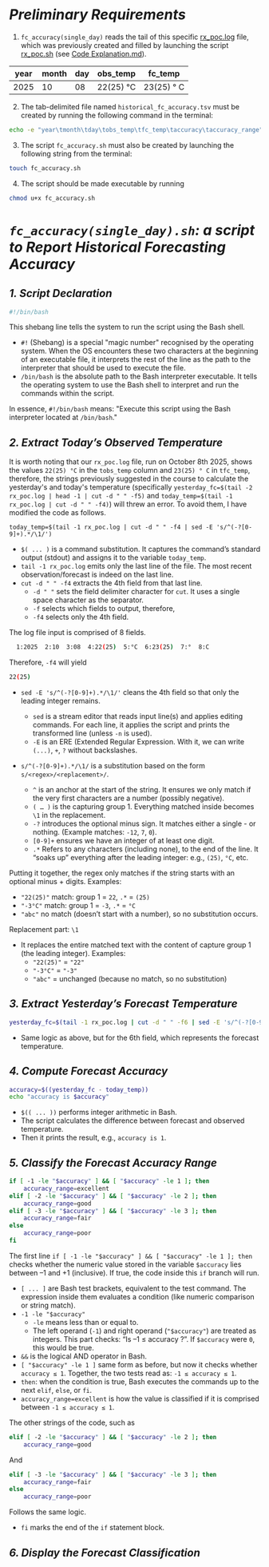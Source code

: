 # ***Preliminary Requirements***

1. `fc_accuracy(single_day)` reads the tail of this specific [rx_poc.log](https://github.com/MatteoMel1985/Hands-on-Introduction-to-Linux-Commands-and-Shell-Scripting_IBM-Data-Engineering/blob/main/ETL%20Daily%20Weather%20Forecast/rx_poc.log) file, which was previously created and filled by launching the script [rx_poc.sh](https://github.com/MatteoMel1985/Hands-on-Introduction-to-Linux-Commands-and-Shell-Scripting_IBM-Data-Engineering/blob/main/ETL%20Daily%20Weather%20Forecast/rx_poc.sh) (see [Code Explanation.md](https://github.com/MatteoMel1985/Hands-on-Introduction-to-Linux-Commands-and-Shell-Scripting_IBM-Data-Engineering/blob/main/ETL%20Daily%20Weather%20Forecast/Code%20Explanation.md_)).

| year | month | day | obs_temp | fc_temp |
| ---- | ----- | --- | -------- | ------- |
| 2025 | 10 | 08 | 22(25) °C | 23(25) ° C |

2. The tab-delimited file named `historical_fc_accuracy.tsv` must be created by running the following command in the terminal:

```bash
echo -e "year\tmonth\tday\tobs_temp\tfc_temp\taccuracy\taccuracy_range" > historical_fc_accuracy.tsv
```

3. The script `fc_accuracy.sh` must also be created by launching the following string from the terminal:

```bash
touch fc_accuracy.sh
```

4. The script should be made executable by running

```bash
chmod u+x fc_accuracy.sh
```

# ***`fc_accuracy(single_day).sh`: a script to Report Historical Forecasting Accuracy***  

## ***1. Script Declaration***  

```bash
#!/bin/bash
```

This shebang line tells the system to run the script using the Bash shell.  

* `#!` (Shebang) is a special "magic number" recognised by the operating system. When the OS encounters these two characters at the beginning of an executable file, it interprets the rest of the line as the path to the interpreter that should be used to execute the file.
* `/bin/bash` is the absolute path to the Bash interpreter executable. It tells the operating system to use the Bash shell to interpret and run the commands within the script.

In essence, `#!/bin/bash` means: "Execute this script using the Bash interpreter located at `/bin/bash`."  

## ***2. Extract Today’s Observed Temperature***  

It is worth noting that our `rx_poc.log` file, run on October 8th 2025, shows the values `22(25) °C` in the `tobs_temp` column and `23(25) ° C` in `tfc_temp`, therefore, the strings previously suggested in the course to calculate the yesterday's and today's temperature (specifically `yesterday_fc=$(tail -2 rx_poc.log | head -1 | cut -d " " -f5)` and `today_temp=$(tail -1 rx_poc.log | cut -d " " -f4)`) will threw an error. To avoid them, I have modified the code as follows.  

```bas
today_temp=$(tail -1 rx_poc.log | cut -d " " -f4 | sed -E 's/^(-?[0-9]+).*/\1/')
```

* `$( ... )` is a command substitution. It captures the command’s standard output (stdout) and assigns it to the variable `today_temp`.
* `tail -1 rx_poc.log` emits only the last line of the file. The most recent observation/forecast is indeed on the last line.
* `cut -d " " -f4` extracts the 4th field from that last line.
    * `-d " "` sets the field delimiter character for `cut`. It uses a single space character as the separator.
    * `-f` selects which fields to output, therefore,
    * `-f4` selects only the 4th field.
 
The log file input is comprised of 8 fields.

```bash
  1:2025  2:10  3:08  4:22(25)  5:°C  6:23(25)  7:°  8:C
````

Therefore, `-f4` will yield  

```bash
22(25)
```

* `sed -E 's/^(-?[0-9]+).*/\1/'` cleans the 4th field so that only the leading integer remains.
    * `sed` is a stream editor that reads input line(s) and applies editing commands. For each line, it applies the script and prints the transformed line (unless `-n` is used).
    * `-E` is an ERE (Extended Regular Expression. With it, we can write `(...)`, `+`, `?` without backslashes.  
    
* `s/^(-?[0-9]+).*/\1/` is a substitution based on the form `s/<regex>/<replacement>/`.
    * `^` is an anchor at the start of the string. It ensures we only match if the very first characters are a number (possibly negative).
    * `( … )` is the capturing group 1. Everything matched inside becomes `\1` in the replacement.
    * `-?` introduces the optional minus sign. It matches either a single - or nothing. (Example matches: `-12`, `7`, `0`).
    * `[0-9]+` ensures we have an integer of at least one digit.
    * `.*` Refers to any characters (including none), to the end of the line. It “soaks up” everything after the leading integer: e.g., `(25)`, `°C`, etc.
 
Putting it together, the regex only matches if the string starts with an optional minus + digits. Examples:  

* `"22(25)"` match: group 1 = `22`, `.*` = `(25)`
* `"-3°C"` match: group 1 = `-3`, `.*` = `°C`
* `"abc"` no match (doesn’t start with a number), so no substitution occurs.

Replacement part: `\1`  

* It replaces the entire matched text with the content of capture group 1 (the leading integer). Examples:
    * `"22(25)"` = `"22"`
    * `"-3°C"` = `"-3"`
    * `"abc"` = unchanged (because no match, so no substitution)
 
## ***3. Extract Yesterday’s Forecast Temperature***  

```bash
yesterday_fc=$(tail -1 rx_poc.log | cut -d " " -f6 | sed -E 's/^(-?[0-9]+).*/\1/')
```

* Same logic as above, but for the 6th field, which represents the forecast temperature.

## ***4. Compute Forecast Accuracy***  

```bash
accuracy=$((yesterday_fc - today_temp))
echo "accuracy is $accuracy"
```

* `$(( ... ))` performs integer arithmetic in Bash.
* The script calculates the difference between forecast and observed temperature.
* Then it prints the result, e.g., `accuracy is 1`.

## ***5. Classify the Forecast Accuracy Range***  

```bash
if [ -1 -le "$accuracy" ] && [ "$accuracy" -le 1 ]; then
    accuracy_range=excellent
elif [ -2 -le "$accuracy" ] && [ "$accuracy" -le 2 ]; then
    accuracy_range=good
elif [ -3 -le "$accuracy" ] && [ "$accuracy" -le 3 ]; then
    accuracy_range=fair
else
    accuracy_range=poor
fi
```

The first line `if [ -1 -le "$accuracy" ] && [ "$accuracy" -le 1 ]; then` checks whether the numeric value stored in the variable `$accuracy` lies between –1 and +1 (inclusive). If true, the code inside this `if` branch will run.  

* `[ ... ]` are Bash test brackets, equivalent to the test command. The expression inside them evaluates a condition (like numeric comparison or string match).
* `-1 -le "$accuracy"`
    * `-le` means less than or equal to.
    * The left operand (`-1`) and right operand (`"$accuracy"`) are treated as integers. This part checks: “Is –1 ≤ accuracy ?”. If `$accuracy` were `0`, this would be true.
* `&&` is the logical AND operator in Bash.
* `[ "$accuracy" -le 1 ]` same form as before, but now it checks whether `accuracy ≤ 1`. Together, the two tests read as: `-1 ≤ accuracy ≤ 1`.
* `then`: when the condition is true, Bash executes the commands up to the next `elif`, `else`, or `fi`.
* `accuracy_range=excellent` is how the value is classified if it is comprised between `-1 ≤ accuracy ≤ 1`.

The other strings of the code, such as 

```bash
elif [ -2 -le "$accuracy" ] && [ "$accuracy" -le 2 ]; then
    accuracy_range=good
```

And 

```bash
elif [ -3 -le "$accuracy" ] && [ "$accuracy" -le 3 ]; then
    accuracy_range=fair
else
    accuracy_range=poor
```

Follows the same logic.  

* `fi` marks the end of the `if` statement block.  

## ***6. Display the Forecast Classification***  
